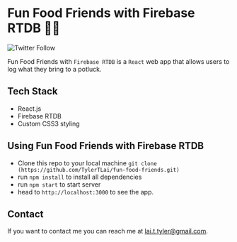 # Fun Food Friends with Firebase RTDB 🍪🔥

![Twitter Follow](https://img.shields.io/twitter/follow/tylertlai?style=social)

Fun Food Friends with <code>Firebase RTDB</code> is a <code>React</code> web app that allows users to log what they bring to a potluck.

## Tech Stack

- React.js
- Firebase RTDB
- Custom CSS3 styling

## Using Fun Food Friends with Firebase RTDB

- Clone this repo to your local machine `git clone (https://github.com/TylerTLai/fun-food-friends.git)`
- run `npm install` to install all dependencies
- run `npm start` to start server
- head to `http://localhost:3000` to see the app.

## Contact

If you want to contact me you can reach me at <lai.t.tyler@gmail.com>.
